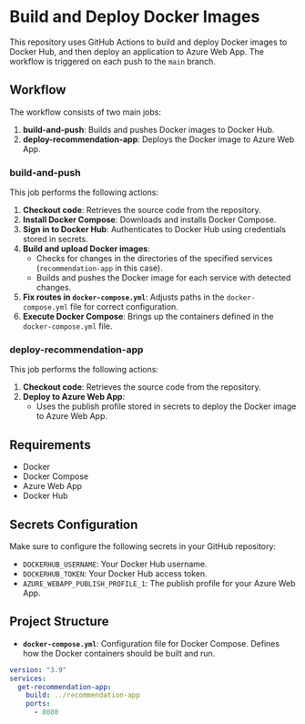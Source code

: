 # Build and Deploy Docker Images

This repository uses GitHub Actions to build and deploy Docker images to Docker Hub, and then deploy an application to Azure Web App. The workflow is triggered on each push to the `main` branch.

## Workflow

The workflow consists of two main jobs:

1. **build-and-push**: Builds and pushes Docker images to Docker Hub.
2. **deploy-recommendation-app**: Deploys the Docker image to Azure Web App.

### build-and-push

This job performs the following actions:

1. **Checkout code**: Retrieves the source code from the repository.
2. **Install Docker Compose**: Downloads and installs Docker Compose.
3. **Sign in to Docker Hub**: Authenticates to Docker Hub using credentials stored in secrets.
4. **Build and upload Docker images**:
   - Checks for changes in the directories of the specified services (`recommendation-app` in this case).
   - Builds and pushes the Docker image for each service with detected changes.
5. **Fix routes in `docker-compose.yml`**: Adjusts paths in the `docker-compose.yml` file for correct configuration.
6. **Execute Docker Compose**: Brings up the containers defined in the `docker-compose.yml` file.

### deploy-recommendation-app

This job performs the following actions:

1. **Checkout code**: Retrieves the source code from the repository.
2. **Deploy to Azure Web App**:
   - Uses the publish profile stored in secrets to deploy the Docker image to Azure Web App.

## Requirements

- Docker
- Docker Compose
- Azure Web App
- Docker Hub

## Secrets Configuration

Make sure to configure the following secrets in your GitHub repository:

- `DOCKERHUB_USERNAME`: Your Docker Hub username.
- `DOCKERHUB_TOKEN`: Your Docker Hub access token.
- `AZURE_WEBAPP_PUBLISH_PROFILE_1`: The publish profile for your Azure Web App.

## Project Structure

- **`docker-compose.yml`**: Configuration file for Docker Compose. Defines how the Docker containers should be built and run.

```yaml
version: "3.9"
services:
  get-recommendation-app:
    build: ../recommendation-app
    ports:
      - 8080
